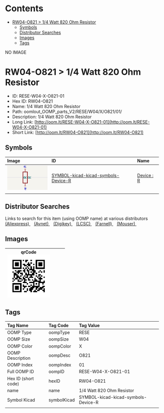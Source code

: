 



Contents
========

* [RW04-O821 > 1/4 Watt 820 Ohm Resistor](#rw04-o821--14-watt-820-ohm-resistor)
	* [Symbols](#symbols)
	* [Distributor Searches](#distributor-searches)
	* [Images](#images)
	* [Tags](#tags)
  
NO IMAGE  
# RW04-O821 > 1/4 Watt 820 Ohm Resistor

- ID: RESE-W04-X-O821-01
- Hex ID: RW04-O821
- Name: 1/4 Watt 820 Ohm Resistor
- Path: oomlout_OOMP_parts_V2/RESE/W04/X/O821/01/
- Description: 1/4 Watt 820 Ohm Resistor
- Long Link: [http://oom.lt/RESE-W04-X-O821-01](http://oom.lt/RESE-W04-X-O821-01)
- Short Link: [http://oom.lt/RW04-O821](http://oom.lt/RW04-O821)

## Symbols
  

|Image|ID|Name|
| :--- | :--- | :--- |
|[![](https://raw.githubusercontent.com/oomlout/oomlout_OOMP_eda_V2/main/SYMBOL/kicad/kicad-symbols/Device/R/image_140.png)](https://github.com/oomlout/oomlout_OOMP_eda_V2/tree/main/SYMBOL/kicad/kicad-symbols/Device/R/)|[SYMBOL-kicad-kicad-symbols-Device-R](https://github.com/oomlout/oomlout_OOMP_eda_V2/tree/main/SYMBOL/kicad/kicad-symbols/Device/R/)|[Device : R](https://github.com/oomlout/oomlout_OOMP_eda_V2/tree/main/SYMBOL/kicad/kicad-symbols/Device/R/)|
||||

## Distributor Searches
  
Links to search for this item (using OOMP name) at various distributors  
[(Aliexpress) ](https://www.aliexpress.com/wholesale?SearchText=1/4+Watt+820+Ohm+Resistor)&nbsp;&nbsp;&nbsp;[(Avnet) ](https://www.avnet.com/shop/us/search/1/4+Watt+820+Ohm+Resistor)&nbsp;&nbsp;&nbsp;[(Digikey) ](https://www.digikey.co.uk/en/products/result?s=1/4+Watt+820+Ohm+Resistor)&nbsp;&nbsp;&nbsp;[(LCSC) ](https://www.lcsc.com/search?q=1/4+Watt+820+Ohm+Resistor)&nbsp;&nbsp;&nbsp;[(Farnell) ](https://uk.farnell.com/search?st=1/4+Watt+820+Ohm+Resistor)&nbsp;&nbsp;&nbsp;[(Mouser) ](https://www.mouser.com/c/?q=1/4+Watt+820+Ohm+Resistor)&nbsp;&nbsp;&nbsp;
## Images
  

|qrCode<br>[![](https://raw.githubusercontent.com/oomlout/oomlout_OOMP_parts_V2/main/RESE/W04/X/O821/01/qrCode_140.png)](https://github.com/oomlout/oomlout_OOMP_parts_V2/tree/main/RESE/W04/X/O821/01/qrCode.png)||||
| :---: | :---: | :---: | :---: |

## Tags
  

|Tag Name|Tag Code|Tag Value|
| :--- | :--- | :--- |
|OOMP Type|oompType|RESE|
|OOMP Size|oompSize|W04|
|OOMP Color|oompColor|X|
|OOMP Description|oompDesc|O821|
|OOMP Index|oompIndex|01|
|Full OOMP ID|oompID|RESE-W04-X-O821-01|
|Hex ID (short code)|hexID|RW04-O821|
|name|name|1/4 Watt 820 Ohm Resistor|
|Symbol Kicad|symbolKicad|SYMBOL-kicad-kicad-symbols-Device-R|
||||
